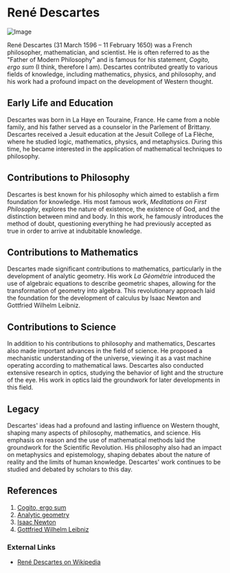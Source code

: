 # René Descartes

![Image](https://upload.wikimedia.org/wikipedia/commons/thumb/6/69/Frans_Hals_-_Portret_van_Ren%C3%A9_Descartes.jpg/220px-Frans_Hals_-_Portret_van_Ren%C3%A9_Descartes.jpg)

René Descartes (31 March 1596 – 11 February 1650) was a French philosopher, mathematician, and scientist. He is often referred to as the "Father of Modern Philosophy" and is famous for his statement, *Cogito, ergo sum* (I think, therefore I am). Descartes contributed greatly to various fields of knowledge, including mathematics, physics, and philosophy, and his work had a profound impact on the development of Western thought.

## Early Life and Education

Descartes was born in La Haye en Touraine, France. He came from a noble family, and his father served as a counselor in the Parlement of Brittany. Descartes received a Jesuit education at the Jesuit College of La Flèche, where he studied logic, mathematics, physics, and metaphysics. During this time, he became interested in the application of mathematical techniques to philosophy.

## Contributions to Philosophy

Descartes is best known for his philosophy which aimed to establish a firm foundation for knowledge. His most famous work, *Meditations on First Philosophy*, explores the nature of existence, the existence of God, and the distinction between mind and body. In this work, he famously introduces the method of doubt, questioning everything he had previously accepted as true in order to arrive at indubitable knowledge.

## Contributions to Mathematics

Descartes made significant contributions to mathematics, particularly in the development of analytic geometry. His work *La Géométrie* introduced the use of algebraic equations to describe geometric shapes, allowing for the transformation of geometry into algebra. This revolutionary approach laid the foundation for the development of calculus by Isaac Newton and Gottfried Wilhelm Leibniz.

## Contributions to Science

In addition to his contributions to philosophy and mathematics, Descartes also made important advances in the field of science. He proposed a mechanistic understanding of the universe, viewing it as a vast machine operating according to mathematical laws. Descartes also conducted extensive research in optics, studying the behavior of light and the structure of the eye. His work in optics laid the groundwork for later developments in this field.

## Legacy

Descartes' ideas had a profound and lasting influence on Western thought, shaping many aspects of philosophy, mathematics, and science. His emphasis on reason and the use of mathematical methods laid the groundwork for the Scientific Revolution. His philosophy also had an impact on metaphysics and epistemology, shaping debates about the nature of reality and the limits of human knowledge. Descartes' work continues to be studied and debated by scholars to this day.

## References

1. [Cogito, ergo sum](pages/CogitoErgoSum.md)
2. [Analytic geometry](pages/AnalyticGeometry.md)
3. [Isaac Newton](pages/IsaacNewton.md)
4. [Gottfried Wilhelm Leibniz](pages/Leibniz.md)

### External Links

- [René Descartes on Wikipedia](https://en.wikipedia.org/wiki/René_Descartes)